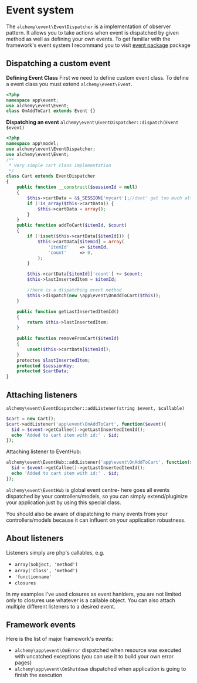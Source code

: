 
Event system
============

The `alchemy\event\EventDispatcher` is a implementation of observer pattern. It allows you to take actions when event
is dispatched by given method as well as defining your own events. To get familiar with the framework's event system
I recommand you to visit [event package](http://github.com/dkraczkowski/alchemy/tree/master/alchemy/event) package

Dispatching a custom event
--------------------------

**Defining Event Class**
First we need to define custom event class.
To define a event class you must extend `alchemy\event\Event`.
```php
<?php
namespace app\event;
use alchemy\event\Event;
class OnAddToCart extends Event {}
```

**Dispatching an event**
`alchemy\event\EventDispatcher::dispatch(Event $event)`

```php
<?php
namespace app\model;
use alchemy\event\EventDispatcher;
use alchemy\event\Event;
/**
 * Very simple cart class implementation
 */
class Cart extends EventDispatcher
{
    public function __construct($sessionId = null)
    {
        $this->cartData = &$_SESSION['mycart'];//dont' get too much attached to this example :P
        if (!is_array($this->cartData)) {
            $this->cartData = array();
        }
    }
    public function addToCart($itemId, $count)
    {
        if (!isset($this->cartData[$itemId])) {
            $this->cartData[$itemId] = array(
                'itemId'    => $itemId,
                'count'     => 0,
            );
        }

        $this->cartData[$itemId]['count'] += $count;
        $this->lastInsertedItem = $itemId;

        //here is a dispatching event method
        $this->dispatch(new \app\event\OnAddToCart($this));
    }

    public function getLastInsertedItemId()
    {
        return $this->lastInsertedItem;
    }

    public function removeFromCart($itemId)
    {
        unset($this->cartData[$itemId]);
    }
    protectes $lastInsertedItem;
    protected $sessionKey;
    protected $cartData;
}
```

Attaching listeners
-------------------
`alchemy\event\EventDispatcher::addListener(string $event, $callable)`

```php
$cart = new Cart();
$cart->addListener('app\event\OnAddToCart', function($event){
  $id = $event->getCallee()->getLastInsertedItemId();
  echo 'Added to cart item with id:' . $id;
});
```

Attaching listener to EventHub:
```php
alchemy\event\EventHub::addListener('app\event\OnAddToCart', function($event){
  $id = $event->getCallee()->getLastInsertedItemId();
  echo 'Added to cart item with id:' . $id;
});
```

`alchemy\event\EventHub` is global event centre- here goes all events dispatched by your controllers/models, so you can
simply extend/pluginize your application just by using this special class.

You should also be aware of dispatching to many events from your controllers/models because it can influent on your application robustness.

About listeners
---------------

Listeners simply are php's callables, e.g.
- `array($object, 'method')`
- `array('Class', 'method')`
- `'functionname'`
- `closures`

In my examples I've used closures as event hanlders, you are not limited only to closures use whatever
is a callable object.
You can also attach multiple different listeners to a desired event.

Framework events
----------------

Here is the list of major framework's events:
- `alchemy\app\event\OnError` dispatched when resource was executed with uncatched exceptions (you can use it to build your own error pages)
- `alchemy\app\event\OnShutdown` dispatched when application is going to finish the execution

